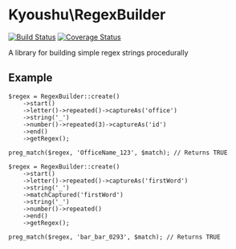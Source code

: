 # Kyoushu\RegexBuilder

[![Build Status](https://travis-ci.org/Kyoushu/RegexBuilder.svg?branch=master)](https://travis-ci.org/Kyoushu/RegexBuilder)  [![Coverage Status](https://coveralls.io/repos/Kyoushu/RegexBuilder/badge.svg)](https://coveralls.io/r/Kyoushu/RegexBuilder)

A library for building simple regex strings procedurally

## Example

    $regex = RegexBuilder::create()
        ->start()
        ->letter()->repeated()->captureAs('office')
        ->string('_')
        ->number()->repeated(3)->captureAs('id')
        ->end()
        ->getRegex();
        
    preg_match($regex, 'OfficeName_123', $match); // Returns TRUE
    
    $regex = RegexBuilder::create()
        ->start()
        ->letter()->repeated()->captureAs('firstWord')
        ->string('_')
        ->matchCaptured('firstWord')
        ->string('_')
        ->number()->repeated()
        ->end()
        ->getRegex();
        
    preg_match($regex, 'bar_bar_0293', $match); // Returns TRUE